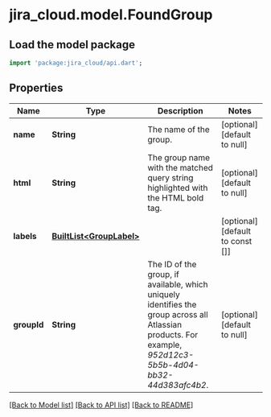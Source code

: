 # jira_cloud.model.FoundGroup

## Load the model package
```dart
import 'package:jira_cloud/api.dart';
```

## Properties
Name | Type | Description | Notes
------------ | ------------- | ------------- | -------------
**name** | **String** | The name of the group. | [optional] [default to null]
**html** | **String** | The group name with the matched query string highlighted with the HTML bold tag. | [optional] [default to null]
**labels** | [**BuiltList&lt;GroupLabel&gt;**](GroupLabel.md) |  | [optional] [default to const []]
**groupId** | **String** | The ID of the group, if available, which uniquely identifies the group across all Atlassian products. For example, *952d12c3-5b5b-4d04-bb32-44d383afc4b2*. | [optional] [default to null]

[[Back to Model list]](../README.md#documentation-for-models) [[Back to API list]](../README.md#documentation-for-api-endpoints) [[Back to README]](../README.md)



